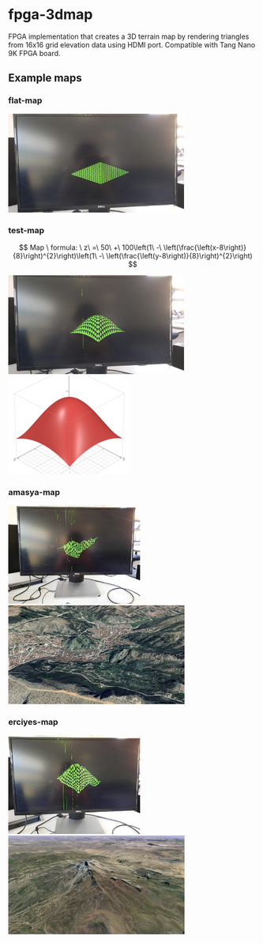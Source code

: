# fpga-3dmap
FPGA implementation that creates a 3D terrain map by rendering triangles from 16x16 grid elevation data using HDMI port. Compatible with Tang Nano 9K FPGA board.

## Example maps

### flat-map

<img src="https://github.com/berke-ozcan/fpga-3dmap/blob/main/images/flat-map/flat_map.jpg" height="200">

### test-map

$$ Map \ formula: \ z\ =\ 50\ +\ 100\left(1\ -\ \left(\frac{\left(x-8\right)}{8}\right)^{2}\right)\left(1\ -\ \left(\frac{\left(y-8\right)}{8}\right)^{2}\right) $$

<img src="https://github.com/berke-ozcan/fpga-3dmap/blob/main/images/test-map/test_map_fpga.jpg" height="200"> <img src="https://github.com/berke-ozcan/fpga-3dmap/blob/main/images/test-map/test_map_real.png" height="200">

### amasya-map

<img src="https://github.com/berke-ozcan/fpga-3dmap/blob/main/images/amasya-map/amasya-fpga.jpg" height="200"> <img src="https://github.com/berke-ozcan/fpga-3dmap/blob/main/images/amasya-map/amasya-real.jpg" height="200">

### erciyes-map

<img src="https://github.com/berke-ozcan/fpga-3dmap/blob/main/images/erciyes-map/erciyes-fpga.jpg" height="200"> <img src="https://github.com/berke-ozcan/fpga-3dmap/blob/main/images/erciyes-map/erciyes-real.jpg" height="200">


